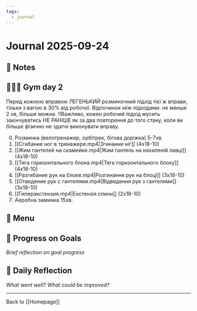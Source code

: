 ```yaml
---
tags:
  - journal
---
```

# Journal 2025-09-24

## 📝 Notes

## 🏋🏼‍♂️ Gym day 2

Перед кожною вправою ЛЕГЕНЬКИЙ розминочний підхід тієї ж вправи, тільки з вагою в 30% від робочої.
Відпочинок між підходами: не менше 2 хв, більше можна.
‼️Важливо, кожен робочий підхід мусить закінчуватись НЕ РАНІШЕ як за два повторення до того стану, коли ви більше фізично не здатні виконувати вправу.

0. Розминка (велотренажер, орбітрек, бігова доріжка) 5-7хв.
1. [[Сгибание ног в тренажере.mp4|Згинання ніг]] (4х18-10)
2. [[Жим гантелей на скамейке.mp4|Жим гантель на нахиленій лавці]] (4х18-10)
3. [[Тяга горизонтального блока.mp4|Тяга горизонтального блоку]] (4х18-10)
4. [[Разгибание рук на блоке.mp4|Розгинання рук на блоці]] (3х18-10)
5. [[Отведение рук с гантелями.mp4|Відведення рук з гантелями]] (3х18-10)
6. [[Гиперэкстензия.mp4|Екстензія спини]] (2х18-10)
7. Аеробна заминка 15хв.

## 🍲 Menu



## 🔄 Progress on Goals
*Brief reflection on goal progress*

## 💭 Daily Reflection
*What went well? What could be improved?*

---
Back to [[Homepage]]
